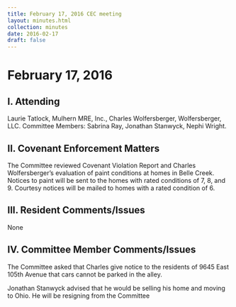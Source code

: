 ```yaml
---
title: February 17, 2016 CEC meeting
layout: minutes.html
collection: minutes
date: 2016-02-17
draft: false
---
```

# February 17, 2016

## I. Attending
Laurie Tatlock, Mulhern MRE, Inc., Charles Wolfersberger, Wolfersberger, LLC.  Committee Members: Sabrina Ray, Jonathan Stanwyck, Nephi Wright.  

## II. Covenant Enforcement Matters
The Committee reviewed Covenant Violation Report and Charles Wolfersberger’s evaluation of paint conditions at homes in Belle Creek.  Notices to paint will be sent to the homes with rated conditions of 7, 8, and 9.  Courtesy notices will be mailed to homes with a rated condition of 6.

## III. Resident Comments/Issues
None

## IV. Committee Member Comments/Issues
The Committee asked that Charles give notice to the residents of 9645 East 105th Avenue that cars cannot be parked in the alley.  

Jonathan Stanwyck advised that he would be selling his home and moving to Ohio.  He will be resigning from the Committee
